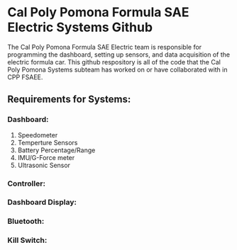 # Cal Poly Pomona Formula SAE Electric Systems Github
The Cal Poly Pomona Formula SAE Electric team is responsible for programming the dashboard, setting up sensors, and data acquisition of the electric formula car. This github respository is all of the code that the Cal Poly Pomona Systems subteam has worked on or have collaborated with in CPP FSAEE.
## Requirements for Systems:
### Dashboard:
1. Speedometer
2. Temperture Sensors
3. Battery Percentage/Range
4. IMU/G-Force meter
5. Ultrasonic Sensor
### Controller:
### Dashboard Display:
### Bluetooth:
### Kill Switch:



